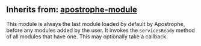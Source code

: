 ## Inherits from: [apostrophe-module](./apostrophe-module/README.md)
This module is always the last module loaded by default by Apostrophe,
before any modules added by the user. It invokes the
`servicesReady` method of all modules that have one. This may
optionally take a callback.


